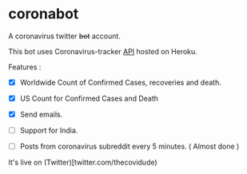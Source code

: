 # coronabot
A coronavirus twitter ~~bot~~ account.

This bot uses Coronavirus-tracker [API](https://coronavirus-tracker-api.herokuapp.com/all) hosted on Heroku.

Features : 

- [x] Worldwide Count of Confirmed Cases, recoveries and death.
- [x] US Count for Confirmed Cases and Death
- [x] Send emails.
- [ ] Support for India.
- [ ] Posts from coronavirus subreddit every 5 minutes. ( Almost done )


It's live on (Twitter)[twitter.com/thecovidude)
